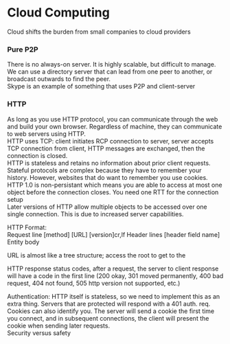 # Cloud Computing
Cloud shifts the burden from small companies to cloud providers

### Pure P2P
There is no always-on server. It is highly scalable, but difficult to manage.  
We can use a directory server that can lead from one peer to another, or broadcast outwards to find the peer.  
Skype is an example of something that uses P2P and client-server

### HTTP
As long as you use HTTP protocol, you can communicate through the web and build your own browser. Regardless of machine, they can communicate to web servers using HTTP.  
HTTP uses TCP: client initiates RCP connection to server, server accepts TCP connection from client, HTTP messages are exchanged, then the connection is closed.  
HTTP is stateless and retains no information about prior client requests. Stateful protocols are complex because they have to remember your history. However, websites that do want to remember you use cookies.  
HTTP 1.0 is non-persistant which means you are able to access at most one object before the connection closes. You need one RTT for the connection setup  
Later versions of HTTP allow multiple objects to be accessed over one single connection. This is due to increased server capabilities.  

HTTP Format:  
Request line
[method] [URL] [version]cr,lf
Header lines
[header field name]
Entity body

URL is almost like a tree structure; access the root to get to the 

HTTP response status codes, after a request, the server to client response will have a code in the first line (200 okay, 301 moved permanently, 400 bad request, 404 not found, 505 http version not supported, etc.)

Authentication:
HTTP itself is stateless, so we need to implement this as an extra thing. Servers that are protected will respond with a 401 auth. req.  
Cookies can also identify you. The server will send a cookie the first time you connect, and in subsequent connections, the client will present the cookie when sending later requests.  
Security versus safety

